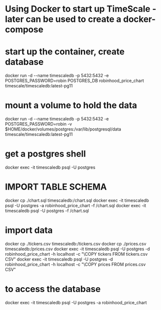 # Using Docker to start up TimeScale - later can be used to create a docker-compose
# start up the container, create database
docker run -d --name timescaledb -p 5432:5432 -e POSTGRES_PASSWORD=robin POSTGRES_DB robinhood_price_chart timescale/timescaledb:latest-pg11
# mount a volume to hold the data
docker run -d --name timescaledb -p 5432:5432 -e POSTGRES_PASSWORD=robin -v $HOME/docker/volumes/postgres:/var/lib/postgresql/data timescale/timescaledb:latest-pg11
# get a postgres shell
docker exec -it timescaledb psql -U postgres
# IMPORT TABLE SCHEMA
docker cp ./chart.sql timescaledb:/chart.sql
docker exec -it timescaledb psql -U postgres -a robinhood_price_chart -f /chart.sql
docker exec -it timescaledb psql -U postgres -f /chart.sql
# import data
docker cp ./tickers.csv timescaledb:/tickers.csv
docker cp ./prices.csv timescaledb:/prices.csv
docker exec -it timescaledb psql -U postgres -d robinhood_price_chart -h localhost -c "\COPY tickers FROM tickers.csv CSV"
docker exec -it timescaledb psql -U postgres -d robinhood_price_chart -h localhost -c "\COPY prices FROM prices.csv CSV"
# to access the database
docker exec -it timescaledb psql -U postgres -a robinhood_price_chart